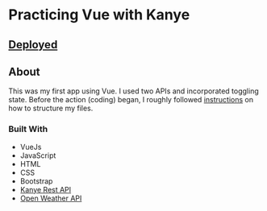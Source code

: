 # Practicing Vue with Kanye

## [Deployed](https://main.d2jdg0az0y2c2v.amplifyapp.com/)

## About

This was my first app using Vue. I used two APIs and incorporated toggling state. Before the action (coding) began, I roughly followed [instructions](https://itnext.io/how-to-structure-my-vue-js-project-e4468db005ac) on how to structure my files.

### Built With
* VueJs
* JavaScript
* HTML
* CSS
* Bootstrap
* [Kanye Rest API](https://kanye.rest/?ref=apitemple)
* [Open Weather API](https://openweathermap.org/current)
